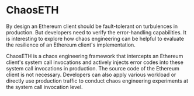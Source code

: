 # ChaosETH

By design an Ethereum client should be fault-tolerant on turbulences in production. But developers need to verify the error-handling capabilities. It is interesting to explore how chaos engineering can be helpful to evaluate the resilience of an Ethereum client's implementation.

ChaosETH is a chaos engineering framework that intercepts an Ethereum client's system call invocations and actively injects error codes into these system call invocations in production. The source code of the Ethereum client is not necessary. Developers can also apply various workload or directly use production traffic to conduct chaos engineering experiments at the system call invocation level.
